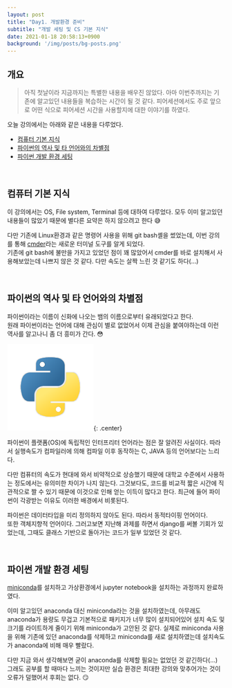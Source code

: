 ```yaml
---
layout: post
title: "Day1. 개발환경 준비"
subtitle: "개발 세팅 및 CS 기본 지식"
date: 2021-01-18 20:58:13+0900
background: '/img/posts/bg-posts.png'
---
```


## 개요
> 아직 첫날이라 지금까지는 특별한 내용을 배우진 않았다. 아마 이번주까지는 기존에 알고있던 내용들을 복습하는 시간이 될 것 같다. 
피어세션에서도 주로 앞으로 어떤 식으로 피어세션 시간을 사용할지에 대한 이야기를 하였다.

오늘 강의에서는 아래와 같은 내용을 다루었다.
+ [컴퓨터 기본 지식](#컴퓨터-기본-지식)
+ [파이썬의 역사 및 타 언어와의 차별점](#파이썬의-역사-및-타-언어와의-차별점)
+ [파이썬 개발 환경 세팅](#파이썬-개발-환경-세팅)
  
    
<br/>

## 컴퓨터 기본 지식
이 강의에서는 OS, File system, Terminal 등에 대하여 다루었다.
모두 이미 알고있던 내용들이 많았기 때문에 별다른 요약은 하지 않으려고 한다 :sweat_smile:
  
다만 기존에 Linux환경과 같은 명령어 사용을 위해 git bash셸을 썼었는데, 이번 강의를 통해 [cmder](https://cmder.net/)라는 새로운 터미널 도구를 알게 되었다.  
기존에 git bash에 불만을 가지고 있었던 점이 꽤 많았어서 cmder를 바로 설치해서 사용해보았는데 나쁘지 않은 것 같다. 다만 속도는 살짝 느린 것 같기도 하다(...)

<br/>

## 파이썬의 역사 및 타 언어와의 차별점
파이썬이라는 이름이 신화에 나오는 뱀의 이름으로부터 유래되었다고 한다.  
원래 파이썬이라는 언어에 대해 관심이 별로 없었어서 이제 관심을 붙여야하는데 이런 역사를 알고나니 좀 더 흥미가 간다. :flushed:  

![python](/img/posts/01.png){: .center}

파이썬이 플랫폼(OS)에 독립적인 인터프리터 언어라는 점은 잘 알려진 사실이다. 따라서 실행속도가 컴파일러에 의해 컴파일 이후 동작하는 C, JAVA 등의 언어보다는 느리다.  

다만 컴퓨터의 속도가 현대에 와서 비약적으로 상승했기 때문에 대학교 수준에서 사용하는 정도에서는 유의미한 차이가 나지 않는다. 그것보다도, 코드를 비교적 짧은 시간에 직관적으로 짤 수 있기 때문에 이것으로 인해 얻는 이득이 많다고 한다. 최근에 들어 파이썬이 각광받는 이유도 이러한 배경에서 비롯된다.

  
파이썬은 데이터타입을 미리 정의하지 않아도 된다. 따라서 동적타이핑 언어이다.  
또한 객체지향적 언어이다. 그러고보면 지난해 과제를 하면서 django를 써볼 기회가 있었는데, 그때도 클래스 기반으로 돌아가는 코드가 일부 있었던 것 같다.

<br/>

## 파이썬 개발 환경 세팅
[miniconda](https://docs.conda.io/en/latest/miniconda.html)를 설치하고 가상환경에서 jupyter notebook을 설치하는 과정까지 완료하였다.  

이미 알고있던 anaconda 대신 miniconda라는 것을 설치하였는데, 아무래도 anaconda가 용량도 무겁고 기본적으로 패키지가 너무 많이 설치되어있어 설치 속도 및 크기를 라이트하게 줄이기 위해 miniconda가 고안된 것 같다. 실제로 miniconda 사용을 위해 기존에 있던 anaconda를 삭제하고 miniconda를 새로 설치하였는데 설치속도가 anaconda에 비해 매우 빨랐다.  

다만 지금 와서 생각해보면 굳이 anaconda를 삭제할 필요는 없었던 것 같긴하다(...) 그래도 공부를 할 때마다 느끼는 것이지만 실습 환경은 최대한 강의와 맞추어가는 것이 오류가 덜했어서 후회는 없다. :smirk:  